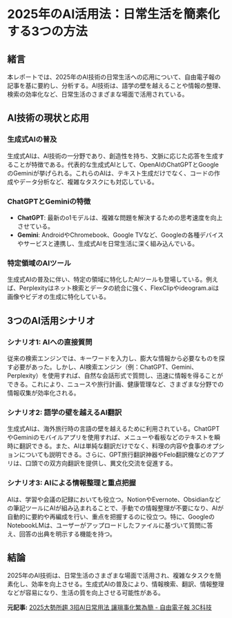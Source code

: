 # 2025年のAI活用法：日常生活を簡素化する3つの方法

## 緒言

本レポートでは、2025年のAI技術の日常生活への応用について、自由電子報の記事を基に要約し、分析する。AI技術は、語学の壁を越えることや情報の整理、検索の効率化など、日常生活のさまざまな場面で活用されている。

## AI技術の現状と応用

### 生成式AIの普及

生成式AIは、AI技術の一分野であり、創造性を持ち、文脈に応じた応答を生成することが特徴である。代表的な生成式AIとして、OpenAIのChatGPTとGoogleのGeminiが挙げられる。これらのAIは、テキスト生成だけでなく、コードの作成やデータ分析など、複雑なタスクにも対応している。

### ChatGPTとGeminiの特徴

- **ChatGPT**: 最新のo1モデルは、複雑な問題を解決するための思考速度を向上させている。
- **Gemini**: AndroidやChromebook、Google TVなど、Googleの各種デバイスやサービスと連携し、生成式AIを日常生活に深く組み込んでいる。

### 特定領域のAIツール

生成式AIの普及に伴い、特定の領域に特化したAIツールも登場している。例えば、Perplexityはネット検索とデータの統合に強く、FlexClipやideogram.aiは画像やビデオの生成に特化している。

## 3つのAI活用シナリオ

### シナリオ1: AIへの直接質問

従来の検索エンジンでは、キーワードを入力し、膨大な情報から必要なものを探す必要があった。しかし、AI検索エンジン（例：ChatGPT、Gemini、Perplexity）を使用すれば、自然な会話形式で質問し、迅速に情報を得ることができる。これにより、ニュースや旅行計画、健康管理など、さまざまな分野での情報収集が効率化される。

### シナリオ2: 語学の壁を越えるAI翻訳

生成式AIは、海外旅行時の言語の壁を越えるために利用されている。ChatGPTやGeminiのモバイルアプリを使用すれば、メニューや看板などのテキストを瞬時に翻訳できる。また、AIは単純な翻訳だけでなく、料理の内容や食事のオプションについても説明できる。さらに、GPT旅行翻訳神器やFelo翻訳機などのアプリは、口頭での双方向翻訳を提供し、異文化交流を促進する。

### シナリオ3: AIによる情報整理と重点把握

AIは、学習や会議の記録においても役立つ。NotionやEvernote、Obsidianなどの筆記ツールにAIが組み込まれることで、手動での情報整理が不要になり、AIが自動的に要約や再編成を行い、重点を把握するのに役立つ。特に、GoogleのNotebookLMは、ユーザーがアップロードしたファイルに基づいて質問に答え、回答の出典を明示する機能を持つ。

## 結論

2025年のAI技術は、日常生活のさまざまな場面で活用され、複雑なタスクを簡素化し、効率を向上させる。生成式AIの普及により、情報検索、翻訳、情報整理などが容易になり、生活の質を向上させる可能性がある。

**元記事:** [2025大勢所趨 3招AI日常用法 讓瑣事化繁為簡 - 自由電子報 3C科技](https://3c.ltn.com.tw/news/61054)